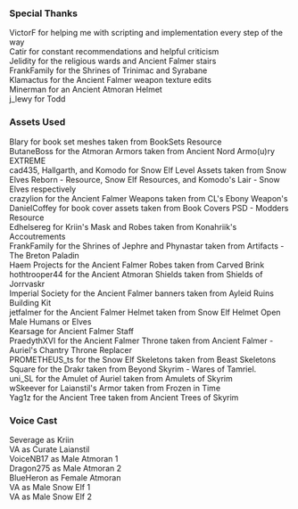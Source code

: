 ### Special Thanks

VictorF for helping me with scripting and implementation every step of the way\
Catir for constant recommendations and helpful criticism\
Jelidity for the religious wards and Ancient Falmer stairs\
FrankFamily for the Shrines of Trinimac and Syrabane\
Klamactus for the Ancient Falmer weapon texture edits\
Minerman for an Ancient Atmoran Helmet\
j_lewy for Todd

### Assets Used

Blary for book set meshes taken from BookSets Resource\
ButaneBoss for the Atmoran Armors taken from Ancient Nord Armo(u)ry EXTREME\
cad435, Hallgarth, and Komodo for Snow Elf Level Assets taken from Snow Elves Reborn - Resource, Snow Elf Resources, and Komodo's Lair - Snow Elves respectively\
crazylion for the Ancient Falmer Weapons taken from CL's Ebony Weapon's\
DanielCoffey for book cover assets taken from Book Covers PSD - Modders Resource\
Edhelsereg for Kriin's Mask and Robes taken from Konahriik's Accoutrements\
FrankFamily for the Shrines of Jephre and Phynastar taken from Artifacts - The Breton Paladin\
Haem Projects for the Ancient Falmer Robes taken from Carved Brink\
hothtrooper44 for the Ancient Atmoran Shields taken from Shields of Jorrvaskr\
Imperial Society for the Ancient Falmer banners taken from Ayleid Ruins Building Kit\
jetfalmer for the Ancient Falmer Helmet taken from Snow Elf Helmet Open Male Humans or Elves\
Kearsage for Ancient Falmer Staff\
PraedythXVI for the Ancient Falmer Throne taken from Ancient Falmer - Auriel's Chantry Throne Replacer\
PROMETHEUS_ts for the Snow Elf Skeletons taken from Beast Skeletons\
Square for the Drakr taken from Beyond Skyrim - Wares of Tamriel.\
uni_SL for the Amulet of Auriel taken from Amulets of Skyrim\
wSkeever for Laianstil's Armor taken from Frozen in Time\
Yag1z for the Ancient Tree taken from Ancient Trees of Skyrim

### Voice Cast

Severage as Kriin\
VA as Curate Laianstil\
VoiceNB17 as Male Atmoran 1\
Dragon275 as Male Atmoran 2\
BlueHeron as Female Atmoran\
VA as Male Snow Elf 1\
VA as Male Snow Elf 2

